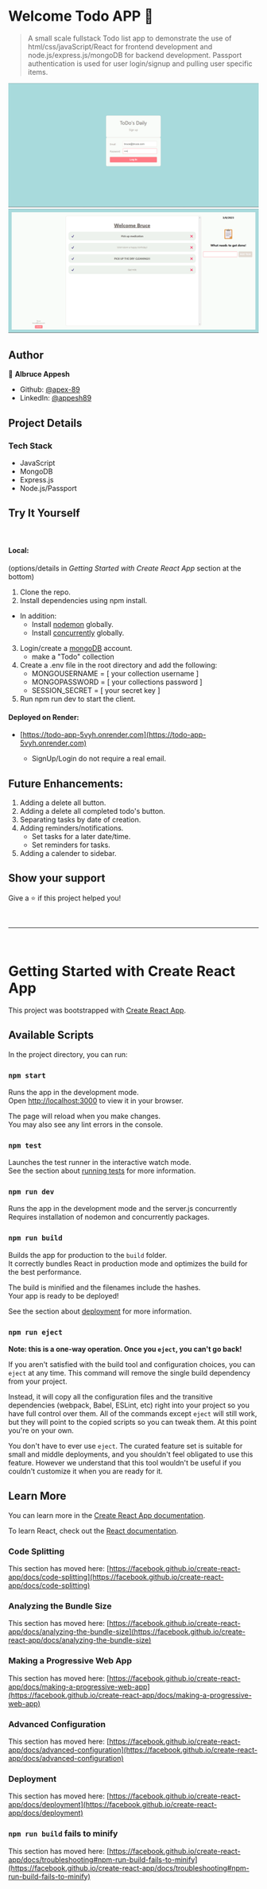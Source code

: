 # Welcome Todo APP 👋

> A small scale fullstack Todo list app to demonstrate the use of html/css/javaScript/React for frontend development and node.js/express.js/mongoDB for backend development. Passport authentication is used for user login/signup and pulling user specific items.

![image](./images/auth.png)
![image](./images/todo.png)

## Author

👤 **Albruce Appesh**

* Github: [@apex-89](https://github.com/apex-89)
* LinkedIn: [@appesh89](https://linkedin.com/in/appesh89)

## Project Details

### Tech Stack

- JavaScript
- MongoDB
- Express.js
- Node.js/Passport

## Try It Yourself

<br>

#### Local:
(options/details in *Getting Started with Create React App* section at the bottom)
1. Clone the repo.
2. Install dependencies using npm install.
- In addition:
    - Install [nodemon](https://www.npmjs.com/package/nodemon) globally.
    - Install [concurrently](https://www.npmjs.com/package/concurrently) globally.
3. Login/create a [mongoDB](https://www.mongodb.com/) account.
    - make a "Todo" collection
4. Create a .env file in the root directory and add the following:
    - MONGOUSERNAME = [ your collection username ]
    - MONGOPASSWORD = [ your collections password ]
    - SESSION_SECRET = [ your secret key ]
6. Run npm run dev to start the client.

#### Deployed on Render: 
- [https://todo-app-5vyh.onrender.com](https://todo-app-5vyh.onrender.com)

    - SignUp/Login do not require a real email.

## Future Enhancements:
1. Adding a delete all button.
2. Adding a delete all completed todo's button.
3. Separating tasks by date of creation.
4. Adding reminders/notifications. 
    - Set tasks for a later date/time.
    - Set reminders for tasks.
5. Adding a calender to sidebar.


## Show your support

Give a ⭐️ if this project helped you!

<br>

---

<br>

# Getting Started with Create React App

This project was bootstrapped with [Create React App](https://github.com/facebook/create-react-app).

## Available Scripts

In the project directory, you can run:

### `npm start`

Runs the app in the development mode.\
Open [http://localhost:3000](http://localhost:3000) to view it in your browser.

The page will reload when you make changes.\
You may also see any lint errors in the console.

### `npm test`

Launches the test runner in the interactive watch mode.\
See the section about [running tests](https://facebook.github.io/create-react-app/docs/running-tests) for more information.

### `npm run dev`

Runs the app in the development mode and the server.js concurrently\
Requires installation of nodemon and concurrently packages.

### `npm run build`

Builds the app for production to the `build` folder.\
It correctly bundles React in production mode and optimizes the build for the best performance.

The build is minified and the filenames include the hashes.\
Your app is ready to be deployed!

See the section about [deployment](https://facebook.github.io/create-react-app/docs/deployment) for more information.

### `npm run eject`

**Note: this is a one-way operation. Once you `eject`, you can't go back!**

If you aren't satisfied with the build tool and configuration choices, you can `eject` at any time. This command will remove the single build dependency from your project.

Instead, it will copy all the configuration files and the transitive dependencies (webpack, Babel, ESLint, etc) right into your project so you have full control over them. All of the commands except `eject` will still work, but they will point to the copied scripts so you can tweak them. At this point you're on your own.

You don't have to ever use `eject`. The curated feature set is suitable for small and middle deployments, and you shouldn't feel obligated to use this feature. However we understand that this tool wouldn't be useful if you couldn't customize it when you are ready for it.

## Learn More

You can learn more in the [Create React App documentation](https://facebook.github.io/create-react-app/docs/getting-started).

To learn React, check out the [React documentation](https://reactjs.org/).

### Code Splitting

This section has moved here: [https://facebook.github.io/create-react-app/docs/code-splitting](https://facebook.github.io/create-react-app/docs/code-splitting)

### Analyzing the Bundle Size

This section has moved here: [https://facebook.github.io/create-react-app/docs/analyzing-the-bundle-size](https://facebook.github.io/create-react-app/docs/analyzing-the-bundle-size)

### Making a Progressive Web App

This section has moved here: [https://facebook.github.io/create-react-app/docs/making-a-progressive-web-app](https://facebook.github.io/create-react-app/docs/making-a-progressive-web-app)

### Advanced Configuration

This section has moved here: [https://facebook.github.io/create-react-app/docs/advanced-configuration](https://facebook.github.io/create-react-app/docs/advanced-configuration)

### Deployment

This section has moved here: [https://facebook.github.io/create-react-app/docs/deployment](https://facebook.github.io/create-react-app/docs/deployment)

### `npm run build` fails to minify

This section has moved here: [https://facebook.github.io/create-react-app/docs/troubleshooting#npm-run-build-fails-to-minify](https://facebook.github.io/create-react-app/docs/troubleshooting#npm-run-build-fails-to-minify)
